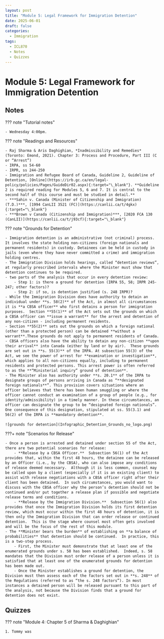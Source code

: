 ```yaml
---
layout: post
title: "Module 5: Legal Framework for Immigration Detention"
date: 2025-06-01
draft: false
categories:
  - Immigration
tags:
  - ICL870
  - Notes
  - Quizzes
---
```


# Module 5: Legal Framework for Immigration Detention

## Notes

??? note "Tutorial notes"

    - Wednesday 4:00pm.

??? note "Readings and Resources"

    - Raj Sharma & Aris Daghighian, *Inadmissibility and Remedies* (Toronto: Emond, 2021). Chapter 3: Process and Procedure, Part III (C or “Arrest”)
    - IRPA, ss 54-60
    - IRPR, ss 244-250
    - Immigration and Refugee Board of Canada, Guideline 2, Guideline of Detention, [Online](https://irb.gc.ca/en/legal-policy/policies/Pages/GuideDir02.aspx){:target="\_blank"}. **Guideline 2 is required reading for Modules 5, 6 and 7. It is central to the second half of this course and must be studied in detail.**
    - ***Sahin v. Canada (Minister of Citizenship and Immigration) (T.D.)***, [1994 CanLII 3521 (FC)](https://canlii.ca/t/4gkx){:target="\_blank"}
    - ***Brown v Canada (Citizenship and Immigration)***, [2020 FCA 130 (CanLII)](https://canlii.ca/t/j93cf){:target="\_blank"}

??? note "Grounds for Detention"

    - Immigration detention is an administrative (not criminal) process. It involves the state holding non-citizens (foreign nationals and permanent residents) in custody. Detainees can be held in custody in jails (even where they have never committed a crime) and immigration holding centres.
    - The Immigration Division holds hearings, called “detention reviews”, at regularly prescribed intervals where the Minister must show that detention continues to be required.
    - two parts of the analysis that occur in every detention review: 
        - Step 1: is there a ground for detention (IRPA 55, 58; IRPR 245-247; other factors)? 
        - Step 2: if so, is detention justified (s. 248 IRPR)?   
    - While the Immigration Division does have authority to detain an individual under **s. 58(2)** of the Act, in almost all circumstances it is **a CBSA officer** who first detains a person for immigration purposes.  Section **55(1)** of the Act sets out the grounds on which a CBSA officer can **issue a warrant** for the arrest and detention of any non-citizen - including permanent residents. 
    - Section **55(2)** sets out the grounds on which a foreign national (other than a protected person) can be detained **without a warrant**.These grounds do not apply to permanent residents of Canada.
    - CBSA officers also have the ability to detain any non-citizen **upon their arrival** into Canada (either by land or by air).  These grounds are set out in **s. 55(3)** of the IRPA. At subsection 55(3) of the Act, we see the power of arrest for **examination or investigation**, which applies to all non-citizens equally, including to permanent residents and protected persons. This arrest power is often referred to as the **“Ministerial inquiry” ground of detention**. 
    - The Minister also has authority under **s. 20.1** of the IRPA to designate groups of persons arriving in Canada as “**designated foreign nationals**”. This provision covers situations where an officer believes that there has been human smuggling or where the officer cannot conduct an examination of a group of people (e.g., for identity/admissibility) in a timely manner. In these circumstances, an officer can designate the group to be “designated foreign nationals”. One consequence of this designation, stipulated at ss. 55(3.1) and 56(2) of the IRPA is **mandatory detention**.

    ![grounds for detention](Infographic_Detention_Grounds_no_logo.png)

???+ note "Scenarios for Release"

    - Once a person is arrested and detained under section 55 of the Act, there are two potential scenarios for release: 
        - **Release by a CBSA Officer.**  Subsection 56(1) of the Act provides that, within the first 48 hours, the detainee can be released by an Officer (i.e., by the CBSA), who can also impose any conditions of release deemed necessary.  Although it is less common, counsel may be called upon by a client (especially if it is an existing client) to assist with release negotiations with a CBSA officer right after their client has been detained.  In such circumstances, you would want to discuss with the CBSA officer why the person’s detention should not be continued and/or put together a release plan if possible and negotiate release terms and conditions.  
        - **Release by the Immigration Division.**  Subsection 56(1) also provides that once the Immigration Division holds its first detention review, which must occur within the first 48 hours of detention, it is then only the Immigration Division that can order release or continued detention.  This is the stage where counsel most often gets involved and will be the focus of the rest of this module.   
    - The **Minister bears the burden** of establishing on **a balance of probabilities** that detention should be continued.  In practice, this is a two-step process.  
        - First, the Minister must demonstrate that at least one of the enumerated grounds under s. 58 has been established.  Indeed, s. 58 mandates that the Division must order release of a person unless it is satisfied that at least one of the enumerated grounds for detention has been made out. 
        - Once the Minister establishes a ground for detention, the Division must then assess each of the factors set out in **s. 248** of the Regulations (referred to as “the s. 248 factors”). In most instances a detained person will be released pursuant to this part of the analysis, not because the Division finds that a ground for detention does not exist.   


## Quizzes

??? note "Module 4: Chapter 5 of Sharma & Daghighian"

    1. Tommy was
